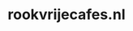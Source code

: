 ---
layout: post
title:  "rookvrijecafes.nl"
internal_url:  "/data/rookvrijecafes.nl.html"
categories: dutchgov
---